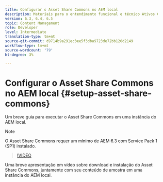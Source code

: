 ```yaml
---
title: Configurar o Asset Share Commons no AEM local
description: Materiais para o entendimento funcional e técnico Ativos Compartilham Commons
version: 6.3, 6.4, 6.5
topic: Content Management
role: Developer
level: Intermediate
translation-type: tm+mt
source-git-commit: d9714b9a291ec3ee5f3dba9723de72bb120d2149
workflow-type: tm+mt
source-wordcount: '79'
ht-degree: 3%

---
```



# Configurar o Asset Share Commons no AEM local {#setup-asset-share-commons}

Um breve guia para executar o Asset Share Commons em uma instância do AEM local.

>[!NOTE]
>
>O Asset Share Commons requer um mínimo de AEM 6.3 com Service Pack 1 (SP1) instalado.

>[!VIDEO](https://video.tv.adobe.com/v/20499/?quality=9&learn=on)

Uma breve apresentação em vídeo sobre download e instalação do Asset Share Commons, juntamente com seu conteúdo de amostra em uma instância do AEM local.
